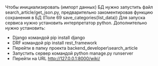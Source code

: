 Чтобы инициализировать (импорт данных) БД нужно запустить файл search_article/get_json.py, предварительно закоментировав функцию сохранения в БД (Поле 69 save_categories(list_data))
Для запуска сервиса нужно установить интерпретатор python. Дополнительно нужно установить:
- Django командой pip install django
- DRF командой pip install rest_framework
- Перейти в папку проекта backend_developer\search_article
- Запустить сервер командой python manage.py runserver
- Перейти на URL http://127.0.0.1:8000/wiki/

